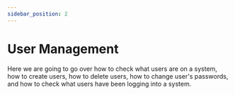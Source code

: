 ```yaml
---
sidebar_position: 2
---
```


# User Management

Here we are going to go over how to check what users are on a system, how to create users, how to delete users, how to change user's passwords, and how to check what users have been logging into a system.
